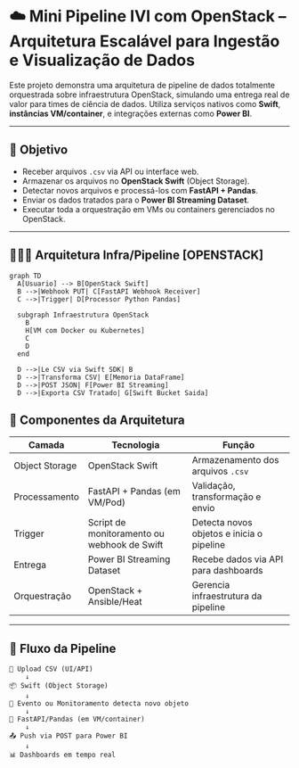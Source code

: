 # ☁️ Mini Pipeline IVI com OpenStack – Arquitetura Escalável para Ingestão e Visualização de Dados

Este projeto demonstra uma arquitetura de pipeline de dados totalmente orquestrada sobre infraestrutura OpenStack, simulando uma entrega real de valor para times de ciência de dados. Utiliza serviços nativos como **Swift**, **instâncias VM/container**, e integrações externas como **Power BI**.

---

## 🎯 Objetivo

- Receber arquivos `.csv` via API ou interface web.
- Armazenar os arquivos no **OpenStack Swift** (Object Storage).
- Detectar novos arquivos e processá-los com **FastAPI + Pandas**.
- Enviar os dados tratados para o **Power BI Streaming Dataset**.
- Executar toda a orquestração em VMs ou containers gerenciados no OpenStack.

---

## 👷🏾‍♂️ Arquitetura Infra/Pipeline [OPENSTACK]

```mermaid
graph TD
  A[Usuario] --> B[OpenStack Swift]
  B -->|Webhook PUT| C[FastAPI Webhook Receiver]
  C -->|Trigger| D[Processor Python Pandas]

  subgraph Infraestrutura OpenStack
    B
    H[VM com Docker ou Kubernetes]
    C
    D
  end

  D -->|Le CSV via Swift SDK| B
  D -->|Transforma CSV| E[Memoria DataFrame]
  D -->|POST JSON| F[Power BI Streaming]
  D -->|Exporta CSV Tratado| G[Swift Bucket Saida]
```

## 🧱 Componentes da Arquitetura

| Camada             | Tecnologia                      | Função                                                  |
|--------------------|----------------------------------|---------------------------------------------------------|
| Object Storage     | OpenStack Swift                 | Armazenamento dos arquivos `.csv`                       |
| Processamento      | FastAPI + Pandas (em VM/Pod)    | Validação, transformação e envio                        |
| Trigger            | Script de monitoramento ou webhook de Swift | Detecta novos objetos e inicia o pipeline    |
| Entrega            | Power BI Streaming Dataset       | Recebe dados via API para dashboards                    |
| Orquestração       | OpenStack + Ansible/Heat         | Gerencia infraestrutura da pipeline                     |

---

## 🔁 Fluxo da Pipeline

```plaintext
🔼 Upload CSV (UI/API)
    ↓
📦 Swift (Object Storage)
    ↓
🔔 Evento ou Monitoramento detecta novo objeto
    ↓
🐍 FastAPI/Pandas (em VM/container)
    ↓
📤 Push via POST para Power BI
    ↓
📊 Dashboards em tempo real
